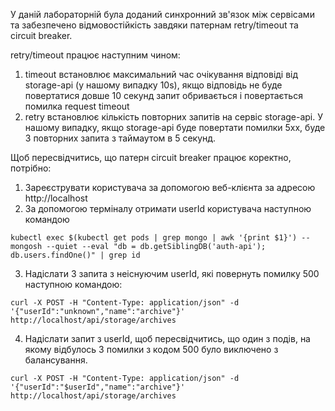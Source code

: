 У даній лабораторній була доданий синхронний зв'язок між сервісами та забезпечено відмовостійкість завдяки патернам retry/timeout та circuit breaker.

retry/timeout працює наступним чином:

1. timeout встановлює максимальний час очікування відповіді від storage-api (у нашому випадку 10s), якщо відповідь не буде повертатися довше 10 секунд запит обривається і повертається помилка request timeout
2. retry встановлює кількість повторних запитів на сервіс storage-api. У нашому випадку, якщо storage-api буде повертати помилки 5хх, буде 3 повторних запита з таймаутом в 5 секунд.

Щоб пересвідчитись, що патерн circuit breaker працює коректно, потрібно:

1. Зареєструвати користувача за допомогою веб-клієнта за адресою http://localhost
2. За допомогою терміналу отримати userId користувача наступною командою

```shell
kubectl exec $(kubectl get pods | grep mongo | awk '{print $1}') -- mongosh --quiet --eval "db = db.getSiblingDB('auth-api'); db.users.findOne()" | grep id
```

3. Надіслати 3 запита з неіснуючим userId, які повернуть помилку 500 наступною командою:

```shell
curl -X POST -H "Content-Type: application/json" -d '{"userId":"unknown","name":"archive"}' http://localhost/api/storage/archives
```

4. Надіслати запит з userId, щоб пересвідчитись, що один з подів, на якому відбулось 3 помилки з кодом 500 було виключено з балансування.

```shell
curl -X POST -H "Content-Type: application/json" -d '{"userId":"$userId","name":"archive"}' http://localhost/api/storage/archives
```
